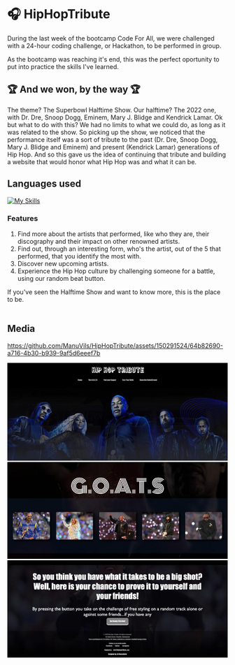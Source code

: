 # 🎧 HipHopTribute

During the last week of the bootcamp Code For All, we were challenged with a 24-hour coding challenge, or Hackathon, to be performed in group.

As the bootcamp was reaching it's end, this was the perfect oportunity to put into practice the skills I've learned. 

## 🏆 And we won, by the way 🏆

The theme? The Superbowl Halftime Show. Our halftime? The 2022 one, with Dr. Dre, Snoop Dogg, Eminem, Mary J. Blidge and Kendrick Lamar. 
Ok but what to do with this? We had no limits to what we could do, as long as it was related to the show. So picking up the show, we noticed that the performance itself was a sort of tribute to the past (Dr. Dre, Snoop Dogg, Mary J. Blidge and Eminem) and present (Kendrick Lamar) generations of Hip Hop. And so this gave us the idea of continuing that tribute and building a website that would honor what Hip Hop was and what it can be. 

## Languages used
 [![My Skills](https://skillicons.dev/icons?i=js,html,css)](https://skillicons.dev)

### Features
1. Find more about the artists that performed, like who they are, their discography and their impact on other renowned artists. 
2. Find out, through an interesting form, who's the artist, out of the 5 that performed, that you identify the most with.
3. Discover new upcoming artists.
4. Experience the Hip Hop culture by challenging someone for a battle, using our random beat button.

If you've seen the Halftime Show and want to know more, this is the place to be. 
<br>
<br>

## Media

https://github.com/ManuVils/HipHopTribute/assets/150291524/64b82690-a716-4b30-b939-9af5d6eeef7b

<p align="center">
    <img src="Resources/homepage.jpeg">
    <img src="Resources/goats.jpeg">
    <img src="Resources/battle.jpeg">
</p>
